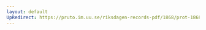 ```yaml
---
layout: default
UpRedirect: https://pruto.im.uu.se/riksdagen-records-pdf/1868/prot-1868--fk--507/prot-1868--fk--507_001.pdf
---
```

